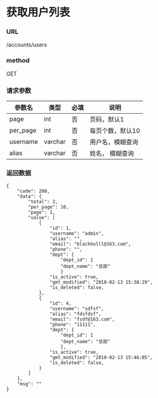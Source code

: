 # 获取用户列表
### URL
/accounts/users
### method
GET
### 请求参数

参数名 | 类型 | 必填 | 说明
---|---|---|---
page| int | 否 | 页码，默认1
per_page| int | 否 | 每页个数，默认10
username | varchar | 否 | 用户名，模糊查询
alias | varchar | 否 | 姓名， 模糊查询
### 返回数据

```
{
    "code": 200,
    "data": {
        "total": 2,
        "per_page": 10,
        "page": 1,
        "value": [
            {
                "id": 1,
                "username": "admin",
                "alias": "",
                "email": "blackholll@163.com",
                "phone": "",
                "dept": {
                    "dept_id": 1
                    "dept_name": "总部"
                    }
                "is_active": true,
                "gmt_modified": "2018-02-13 15:38:29",
                "is_deleted": false,
            },
            {
                "id": 4,
                "username": "sdfsf",
                "alias": "fdsfdsf",
                "email": "fsdf@163.com",
                "phone": "11111",
                "dept": {
                    "dept_id": 1
                    "dept_name": "总部"
                    },
                "is_active": true,
                "gmt_modified": "2018-02-13 15:46:05",
                "is_deleted": false,
            }
        ]
    },
    "msg": ""
}
```
